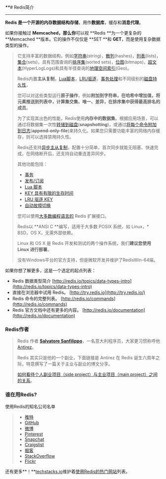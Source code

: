 _**\*\***_\# Redis简介

---

**Redis **是一个开源的**内存数据结构存储**，用作**数据库**，缓存和**消息代理**。

如果你接触过 **Memcached，那么你**可以视 **Redis **为一个更复杂的 **Memcached **版本。它的操作不仅仅是 **SET **和 **GET**，而是使用复杂数据类型的操作。

> 它支持丰富的数据结构，例如[字符串](https://redis.io/topics/data-types-intro#strings)\(string\)，[散列](https://redis.io/topics/data-types-intro#hashes)\(hashes\)，[列表](https://redis.io/topics/data-types-intro#lists)\(lists\)，[集合](https://redis.io/topics/data-types-intro#sets)\(sets\)，具有范围查询的[排序集](https://redis.io/topics/data-types-intro#sorted-sets)\(sorted sets\)，[位图](https://redis.io/topics/data-types-intro#bitmaps)\(bitmaps\)，[超文本](https://redis.io/topics/data-types-intro#hyperloglogs)\(HyperLogLogs\)和具有半径查询的[地理空间索引](https://redis.io/commands/geoadd)\(Geo\)。
>
> Redis内置**主从复制**，[Lua脚本](https://redis.io/commands/eval)，[LRU驱逐](https://redis.io/topics/lru-cache)，[事务处理](https://redis.io/topics/transactions)和不同级别的[磁盘持久性](https://redis.io/topics/persistence)，
>
> 您可以对这些类型运行**原子操作**，例如**附加到字符串，**在**哈希中增加值，**将**元素推送到列表中，**计算集**交集、唯一、差异，**在**排序集中获得最高排名的成员**。
>
> 为了实现其出色的性能，Redis使用**内存中的数据集**。根据应用场景，可以通过将数据集一次性[转储到磁盘](https://redis.io/topics/persistence#snapshotting)\(**snapshotting**\)，或通过[将每个命令附加到日志](https://redis.io/topics/persistence#append-only-file)\(**append-only-file**\)来持久化。如果您只需要功能丰富的网络内存缓存，则可以选择禁用持久性。
>
> Redis还支持[异步主从复制](http://redis.io/topics/replication)，配置十分简单，首次同步就能无阻塞、快速完成，在网络断开后，还支持自动重连差异同步。
>
> 其他功能包括：
>
> * [事务](https://redis.io/topics/transactions)
> * [发布/订阅](https://redis.io/topics/pubsub)
> * [Lua 脚本](https://redis.io/commands/eval)
> * [KEY 具有有限的生存时间](https://redis.io/commands/expire)
> * [LRU 驱逐 KEY](https://redis.io/topics/lru-cache)
> * [自动故障切换](https://redis.io/topics/sentinel)
>
> 您可以使用[大多数编程语言的](https://redis.io/clients) Redis 扩展接口。
>
> Redis以 **ANSI C **编写，适用于大多数 POSIX 系统，如 Linux，\* BSD，OS X，无需外部依赖。
>
> Linux 和 OS X 是 Redis 开发和测试的两个操作系统，我们**建议您使用 Linux 进行部署**。
>
> 没有Windows平台的官方支持，但是微软开发并维护了RedisWin-64端。

如果你想了解更多，这是一个选定的起点列表：

* Redis 数据类型简介
  [http://redis.io/topics/data-types-intro](http://redis.io/topics/data-types-intro)
* 直接在浏览器中试用 Redis。
  [http://try.redis.io](http://try.redis.io/)
* Redis 命令的完整列表。
  [http://redis.io/commands](http://redis.io/commands)
* Redis 官方文档中还有更多的内容。
  [http://redis.io/documentation](http://redis.io/documentation)

### Redis作者

> Redis 作者 [**Salvatore Sanfilippo**](http://invece.org/)，一名意大利程序员，大家更习惯称呼他 [Antirez](http://antirez.com/)。
>
> Redis 其实只是他的一个副业，下面链接是 Antirez 在 Redis 诞生六周年之际，特意撰写了一篇关于主业与副业的博文分享。
>
> [如何看待个人副业项目（side project）与主业项目（main project）之间的关系](http://www.jianshu.com/p/c5a28323d043)。

### 谁在用Redis?

使用Redis的知名公司名单

> * [推特](http://www.infoq.com/presentations/Real-Time-Delivery-Twitter)
> * [GitHub](https://github.com/blog/530-how-we-made-github-fast)
> * [微博](http://www.xdata.me/?p=353)
> * [Pinterest](http://engineering.pinterest.com/post/55272557617/building-a-follower-model-from-scratch)
> * [Snapchat](https://twitter.com/robustcloud/status/448503100056535040)
> * [Craigslist](http://blog.zawodny.com/2011/02/26/redis-sharding-at-craigslist/)
> * [掘客](http://nosql.mypopescu.com/post/3342598062/redis-at-digg-story-view-counts)
> * [StackOverflow](http://meta.stackoverflow.com/questions/69164/does-stackoverflow-use-caching-and-if-so-how/69172)
> * [Flickr](http://code.flickr.com/blog/2011/10/11/talk-real-time-updates-on-the-cheap-for-fun-and-profit/)

还有更多**！**[techstacks.io](http://techstacks.io/)维护着[使用Redis的热门网站](http://techstacks.io/tech/redis)列表。

